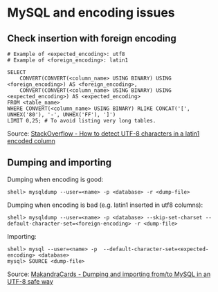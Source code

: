 # MySQL and encoding issues

## Check insertion with foreign encoding

    # Example of <expected_encoding>: utf8
    # Example of <foreign_encoding>: latin1
    
    SELECT
        CONVERT(CONVERT(<column_name> USING BINARY) USING <foreign_encoding>) AS <foreign_encoding>,
        CONVERT(CONVERT(<column_name> USING BINARY) USING <expected_encoding>) AS <expected_encoding>
    FROM <table_name>
    WHERE CONVERT(<column_name> USING BINARY) RLIKE CONCAT('[', UNHEX('80'), '-', UNHEX('FF'), ']')
    LIMIT 0,25; # To avoid listing very long tables.

Source: [StackOverflow - How to detect UTF-8 characters in a latin1 encoded column](http://stackoverflow.com/questions/9304485/how-to-detect-utf-8-characters-in-a-latin1-encoded-column-mysql/9305294#9305294)

## Dumping and importing

Dumping when encoding is good:

    shell> mysqldump --user=<name> -p <database> -r <dump-file>

Dumping when encoding is bad (e.g. latin1 inserted in utf8 columns):

    shell> mysqldump --user=<name> -p <database> --skip-set-charset --default-character-set=<foreign-encoding> -r <dump-file>

Importing:

    shell> mysql --user=<name> -p  --default-character-set=<expected-encoding> <database>
    mysql> SOURCE <dump-file>

Source: [MakandraCards - Dumping and importing from/to MySQL in an UTF-8 safe way](http://makandracards.com/makandra/595-dumping-and-importing-from-to-mysql-in-an-utf-8-safe-way)


